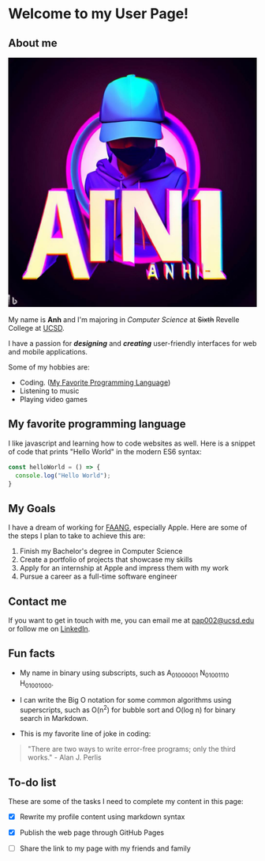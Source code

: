 # Welcome to my User Page!

## About me

![My profile picture](./images/illu.jpeg)

My name is **Anh** and I'm majoring in *Computer Science* at ~~Sixth~~ Revelle College at [UCSD](https://ucsd.edu/). 

I have a passion for **_designing_** and ***creating*** user-friendly interfaces for web and mobile applications. 

Some of my hobbies are:

- Coding. ([My Favorite Programming Language](#my-favorite-programming-language))
- Listening to music
- Playing video games

## My favorite programming language

I like javascript and learning how to code websites as well. Here is a snippet of code that prints "Hello World" in the modern ES6 syntax:

```javascript
const helloWorld = () => {
  console.log("Hello World");
}
```

## My Goals

I have a dream of working for [FAANG](./images/FAANG.png), especially Apple. Here are some of the steps I plan to take to achieve this are:

1. Finish my Bachelor's degree in Computer Science
2. Create a portfolio of projects that showcase my skills
3. Apply for an internship at Apple and impress them with my work
4. Pursue a career as a full-time software engineer

## Contact me

If you want to get in touch with me, you can email me at [pap002@ucsd.edu](mailto:pap002@ucsd.edu) or follow me on [LinkedIn](https://www.linkedin.com/in/phuanh004).

## Fun facts

- My name in binary using subscripts, such as A<sub>01000001</sub> N<sub>01001110</sub> H<sub>01001000</sub>.
- I can write the Big O notation for some common algorithms using superscripts, such as O(n<sup>2</sup>) for bubble sort and O(log n) for binary search in Markdown.

- This is my favorite line of joke in coding:

> "There are two ways to write error-free programs; only the third works." - Alan J. Perlis
## To-do list

These are some of the tasks I need to complete my content in this page:

- [x] Rewrite my profile content using markdown syntax
- [x] Publish the web page through GitHub Pages
- [ ] Share the link to my page with my friends and family


